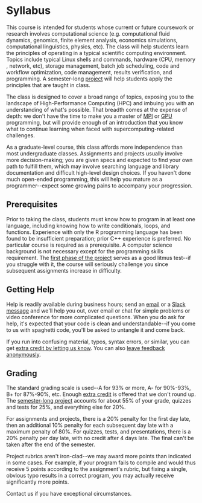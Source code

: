 ---
---

# Syllabus

This course is intended for students whose current or future coursework or research involves computational science (e.g. computational fluid dynamics, genomics, finite element analysis, economics simulations, computational linguistics, physics, etc). The class will help students learn the principles of operating in a typical scientific computing environment. Topics include typical Linux shells and commands, hardware (CPU, memory , network, etc), storage management, batch job scheduling, code and workflow optimization, code management, results verification, and programming. A semester-long [project](project/overview.md) will help students apply the principles that are taught in class.

The class is designed to cover a broad range of topics, exposing you to the landscape of High-Performance Computing (HPC) and imbuing you with an understanding of what's possible. That breadth comes at the expense of depth: we don't have the time to make you a master of [MPI](readings/mpi.md) or [GPU](readings/gpu-programming.md) programming, but will provide enough of an introduction that you know what to continue learning when faced with supercomputing-related challenges.

As a graduate-level course, this class affords more independence than most undergraduate classes. Assignments and projects usually involve more decision-making; you are given specs and expected to find your own path to fulfill them, which may involve searching language and library documentation and difficult high-level design choices. If you haven't done much open-ended programming, this will help you mature as a programmer--expect some growing pains to accompany your progression.



## Prerequisites

Prior to taking the class, students must know how to program in at least one language, including knowing how to write conditionals, loops, and functions. Experience with only the R programming language has been found to be insufficient preparation; prior C++ experience is preferred. No particular course is required as a prerequisite. A computer science background is not necessary except for the programming skills requirement. The [first phase of the project](project/phase1.md) serves as a good litmus test--if you struggle with it, the course will seriously challenge you since subsequent assignments increase in difficulty.



## Getting Help

Help is readily available during business hours; send an [email](mailto:scicompcourse@byu.edu) or a [Slack message](https://byu-sci-comp.slack.com/) and we'll help you out, over email or chat for simple problems or video conference for more complicated questions. When you do ask for help, it's expected that your code is clean and understandable--if you come to us with spaghetti code, you'll be asked to untangle it and come back.

If you run into confusing material, typos, syntax errors, or similar, you can get [extra credit by letting us know](assignments/extra-credit.md). You can also [leave feedback anonymously](assignments/feedback.md).



## Grading

The standard grading scale is used--A for 93% or more, A- for 90%-93%, B+ for 87%-90%, etc. Enough [extra credit](assignments/extra-credit.md) is offered that we don't round up. The [semester-long project](project/overview.md) accounts for about 55% of your grade, quizzes and tests for 25%, and everything else for 20%.

For assignments and projects, there is a 20% penalty for the first day late, then an additional 10% penalty for each subsequent day late with a maximum penalty of 80%. For quizzes, tests, and presentations, there is a 20% penalty per day late, with no credit after 4 days late. The final can't be taken after the end of the semester.

Project rubrics aren't iron-clad--we may award more points than indicated in some cases. For example, if your program fails to compile and would thus receive 5 points according to the assignment's rubric, but fixing a single, obvious typo results in a correct program, you may actually receive significantly more points.

Contact us if you have exceptional circumstances.
